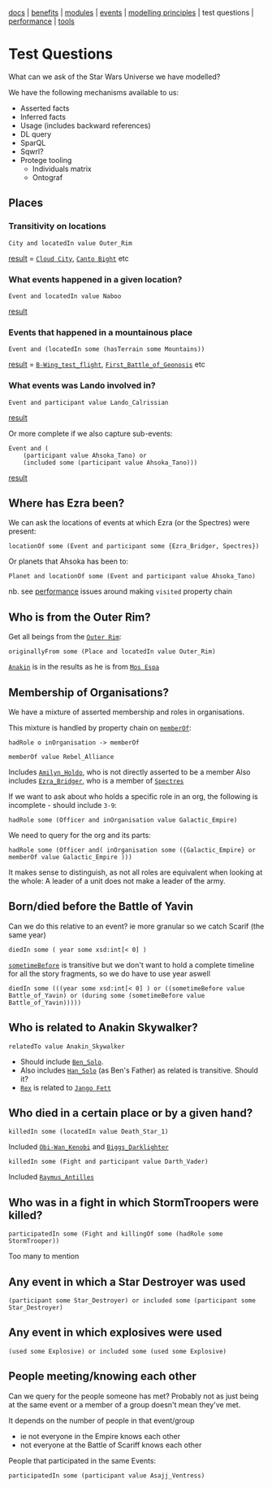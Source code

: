 [docs](index.md) |
[benefits](benefits.md) |
[modules](modularisation.md) |
[events](events.md) |
[modelling principles](modelling-principles.md) |
test questions |
[performance](performance.md) |
[tools](tools.md)

# Test Questions

What can we ask of the Star Wars Universe we have modelled?

We have the following mechanisms available to us:
* Asserted facts
* Inferred facts
* Usage (includes backward references)
* DL query
* SparQL
* Sqwrl?
* Protege tooling
    * Individuals matrix
    * Ontograf


## Places

### Transitivity on locations

    City and locatedIn value Outer_Rim

[result](https://star-wars-ontology.herokuapp.com/dlquery/?expression=City+and+locatedIn+value+Outer_Rim&syntax=man)
 = [```Cloud City```](https://star-wars-ontology.herokuapp.com/individuals/-1673347762/),
[```Canto Bight```](https://star-wars-ontology.herokuapp.com/individuals/489847473/) etc

### What events happened in a given location?

    Event and locatedIn value Naboo

[result](https://star-wars-ontology.herokuapp.com/dlquery/?expression=Event+and+%28locatedIn+value+Naboo%29&syntax=man)

### Events that happened in a mountainous place

    Event and (locatedIn some (hasTerrain some Mountains))

[result](https://star-wars-ontology.herokuapp.com/dlquery/?expression=Event+and+%28locatedIn+some+%28hasTerrain+some+Mountains%29%29&syntax=man)
 = [```B-Wing_test_flight```](https://star-wars-ontology.herokuapp.com/individuals/1363976365/),
[```First_Battle_of_Geonosis```](https://star-wars-ontology.herokuapp.com/individuals/744227156/) etc

### What events was Lando involved in?

    Event and participant value Lando_Calrissian

[result](https://star-wars-ontology.herokuapp.com/dlquery/?expression=Event+and+%28participant+value+Lando_Calrissian%29&syntax=man)

Or more complete if we also capture sub-events:

    Event and (
        (participant value Ahsoka_Tano) or
        (included some (participant value Ahsoka_Tano)))

[result](https://star-wars-ontology.herokuapp.com/dlquery/?expression=Event+and+%28%28participant+value+Ahsoka_Tano%29+or+%28included+some+%28participant+value+Ahsoka_Tano%29%29%29&syntax=man)

## Where has Ezra been?
We can ask the locations of events at which Ezra (or the Spectres) were present:

    locationOf some (Event and participant some {Ezra_Bridger, Spectres})

Or planets that Ahsoka has been to:

    Planet and locationOf some (Event and participant value Ahsoka_Tano)

nb. see [performance](performance.md) issues around making ```visited``` property chain

## Who is from the Outer Rim?
Get all beings from the [```Outer Rim```](https://star-wars-ontology.herokuapp.com/individuals/511138539/):

    originallyFrom some (Place and locatedIn value Outer_Rim)

[```Anakin```](https://star-wars-ontology.herokuapp.com/individuals/2022385773/)
is in the results as he is from  [```Mos Espa```](https://star-wars-ontology.herokuapp.com/individuals/813151142/)


## Membership of Organisations?
We have a mixture of asserted membership and roles in organisations.

This mixture is handled by property chain on [```memberOf```](https://star-wars-ontology.herokuapp.com/objectproperties/295351786/):

    hadRole o inOrganisation -> memberOf    

    memberOf value Rebel_Alliance

Includes [```Amilyn_Holdo```](https://star-wars-ontology.herokuapp.com/individuals/-882084594/), who is not directly asserted to be a member
Also includes [```Ezra_Bridger```](https://star-wars-ontology.herokuapp.com/individuals/792436295/), who is a member of [```Spectres```](https://star-wars-ontology.herokuapp.com/individuals/-1123100192/)

If we want to ask about who holds a specific role in an org, the following is incomplete - should include ```3-9```:

    hadRole some (Officer and inOrganisation value Galactic_Empire)

We need to query for the org and its parts:

    hadRole some (Officer and( inOrganisation some ({Galactic_Empire} or memberOf value Galactic_Empire )))

It makes sense to distinguish, as not all roles are equivalent when looking at the whole:
A leader of a unit does not make a leader of the army.

## Born/died before the Battle of Yavin
Can we do this relative to an event? 
ie more granular so we catch Scarif (the same year)

    diedIn some ( year some xsd:int[< 0] )

[```sometimeBefore```](https://star-wars-ontology.herokuapp.com/objectproperties/806167673/)
is transitive but we don't want to hold a complete timeline for all the story fragments,
so we do have to use year aswell

    diedIn some (((year some xsd:int[< 0] ) or ((sometimeBefore value Battle_of_Yavin) or (during some (sometimeBefore value Battle_of_Yavin)))))

## Who is related to Anakin Skywalker?

    relatedTo value Anakin_Skywalker

- Should include [```Ben_Solo```](https://star-wars-ontology.herokuapp.com/individuals/-1605728212/).
- Also includes [```Han_Solo```](https://star-wars-ontology.herokuapp.com/individuals/1006151778/) (as Ben's Father) as related is transitive. Should it?
- [```Rex```](https://star-wars-ontology.herokuapp.com/individuals/944873566/)
is related to [```Jango Fett```](https://star-wars-ontology.herokuapp.com/individuals/-1314766184/)

## Who died in a certain place or by a given hand?

    killedIn some (locatedIn value Death_Star_1)

Included
[```Obi-Wan_Kenobi```](https://star-wars-ontology.herokuapp.com/individuals/-1966242483/) and
[```Biggs_Darklighter```](https://star-wars-ontology.herokuapp.com/individuals/680567251/)

    killedIn some (Fight and participant value Darth_Vader)

Included 
[```Raymus_Antilles```](https://star-wars-ontology.herokuapp.com/individuals/1310875527/)

## Who was in a fight in which StormTroopers were killed?

    participatedIn some (Fight and killingOf some (hadRole some StormTrooper))

Too many to mention

## Any event in which a Star Destroyer was used

    (participant some Star_Destroyer) or included some (participant some Star_Destroyer)

## Any event in which explosives were used

    (used some Explosive) or included some (used some Explosive)

## People meeting/knowing each other

Can we query for the people someone has met?
Probably not as just being at the same event or a member of a group doesn't mean they've met.

It  depends on the number of people in that event/group
  - ie not everyone in the Empire knows each other
  - not everyone at the Battle of Scariff knows each other

People that participated in the same Events:

    participatedIn some (participant value Asajj_Ventress)
